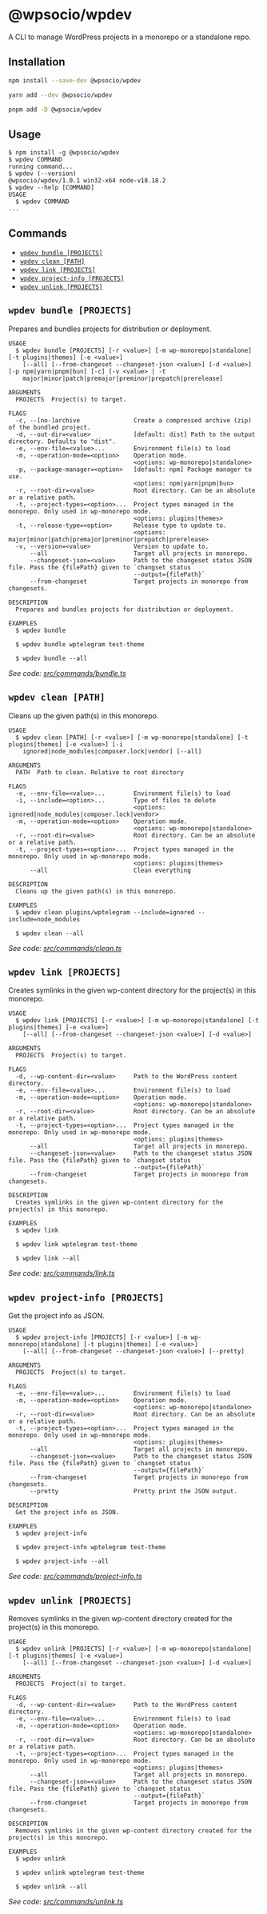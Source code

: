 # @wpsocio/wpdev

A CLI to manage WordPress projects in a monorepo or a standalone repo.

## Installation

```sh
npm install --save-dev @wpsocio/wpdev
```

```sh
yarn add --dev @wpsocio/wpdev
```

```sh
pnpm add -D @wpsocio/wpdev
```

## Usage

<!-- usage -->
```sh-session
$ npm install -g @wpsocio/wpdev
$ wpdev COMMAND
running command...
$ wpdev (--version)
@wpsocio/wpdev/1.0.1 win32-x64 node-v18.18.2
$ wpdev --help [COMMAND]
USAGE
  $ wpdev COMMAND
...
```
<!-- usagestop -->

## Commands

<!-- commands -->
* [`wpdev bundle [PROJECTS]`](#wpdev-bundle-projects)
* [`wpdev clean [PATH]`](#wpdev-clean-path)
* [`wpdev link [PROJECTS]`](#wpdev-link-projects)
* [`wpdev project-info [PROJECTS]`](#wpdev-project-info-projects)
* [`wpdev unlink [PROJECTS]`](#wpdev-unlink-projects)

## `wpdev bundle [PROJECTS]`

Prepares and bundles projects for distribution or deployment.

```
USAGE
  $ wpdev bundle [PROJECTS] [-r <value>] [-m wp-monorepo|standalone] [-t plugins|themes] [-e <value>]
    [--all] [--from-changeset --changeset-json <value>] [-d <value>] [-p npm|yarn|pnpm|bun] [-c] [-v <value> | -t
    major|minor|patch|premajor|preminor|prepatch|prerelease]

ARGUMENTS
  PROJECTS  Project(s) to target.

FLAGS
  -c, --[no-]archive               Create a compressed archive (zip) of the bundled project.
  -d, --out-dir=<value>            [default: dist] Path to the output directory. Defaults to "dist".
  -e, --env-file=<value>...        Environment file(s) to load
  -m, --operation-mode=<option>    Operation mode.
                                   <options: wp-monorepo|standalone>
  -p, --package-manager=<option>   [default: npm] Package manager to use.
                                   <options: npm|yarn|pnpm|bun>
  -r, --root-dir=<value>           Root directory. Can be an absolute or a relative path.
  -t, --project-types=<option>...  Project types managed in the monorepo. Only used in wp-monorepo mode.
                                   <options: plugins|themes>
  -t, --release-type=<option>      Release type to update to.
                                   <options: major|minor|patch|premajor|preminor|prepatch|prerelease>
  -v, --version=<value>            Version to update to.
      --all                        Target all projects in monorepo.
      --changeset-json=<value>     Path to the changeset status JSON file. Pass the {filePath} given to `changset status
                                   --output={filePath}`
      --from-changeset             Target projects in monorepo from changesets.

DESCRIPTION
  Prepares and bundles projects for distribution or deployment.

EXAMPLES
  $ wpdev bundle

  $ wpdev bundle wptelegram test-theme

  $ wpdev bundle --all
```

_See code: [src/commands/bundle.ts](https://github.com/wpsocio/wp-projects/blob/@wpsocio/wpdev@1.0.1/tools/wpdev/src/commands/bundle.ts)_

## `wpdev clean [PATH]`

Cleans up the given path(s) in this monorepo.

```
USAGE
  $ wpdev clean [PATH] [-r <value>] [-m wp-monorepo|standalone] [-t plugins|themes] [-e <value>] [-i
    ignored|node_modules|composer.lock|vendor] [--all]

ARGUMENTS
  PATH  Path to clean. Relative to root directory

FLAGS
  -e, --env-file=<value>...        Environment file(s) to load
  -i, --include=<option>...        Type of files to delete
                                   <options: ignored|node_modules|composer.lock|vendor>
  -m, --operation-mode=<option>    Operation mode.
                                   <options: wp-monorepo|standalone>
  -r, --root-dir=<value>           Root directory. Can be an absolute or a relative path.
  -t, --project-types=<option>...  Project types managed in the monorepo. Only used in wp-monorepo mode.
                                   <options: plugins|themes>
      --all                        Clean everything

DESCRIPTION
  Cleans up the given path(s) in this monorepo.

EXAMPLES
  $ wpdev clean plugins/wptelegram --include=ignored --include=node_modules

  $ wpdev clean --all
```

_See code: [src/commands/clean.ts](https://github.com/wpsocio/wp-projects/blob/@wpsocio/wpdev@1.0.1/tools/wpdev/src/commands/clean.ts)_

## `wpdev link [PROJECTS]`

Creates symlinks in the given wp-content directory for the project(s) in this monorepo.

```
USAGE
  $ wpdev link [PROJECTS] [-r <value>] [-m wp-monorepo|standalone] [-t plugins|themes] [-e <value>]
    [--all] [--from-changeset --changeset-json <value>] [-d <value>]

ARGUMENTS
  PROJECTS  Project(s) to target.

FLAGS
  -d, --wp-content-dir=<value>     Path to the WordPress content directory.
  -e, --env-file=<value>...        Environment file(s) to load
  -m, --operation-mode=<option>    Operation mode.
                                   <options: wp-monorepo|standalone>
  -r, --root-dir=<value>           Root directory. Can be an absolute or a relative path.
  -t, --project-types=<option>...  Project types managed in the monorepo. Only used in wp-monorepo mode.
                                   <options: plugins|themes>
      --all                        Target all projects in monorepo.
      --changeset-json=<value>     Path to the changeset status JSON file. Pass the {filePath} given to `changset status
                                   --output={filePath}`
      --from-changeset             Target projects in monorepo from changesets.

DESCRIPTION
  Creates symlinks in the given wp-content directory for the project(s) in this monorepo.

EXAMPLES
  $ wpdev link

  $ wpdev link wptelegram test-theme

  $ wpdev link --all
```

_See code: [src/commands/link.ts](https://github.com/wpsocio/wp-projects/blob/@wpsocio/wpdev@1.0.1/tools/wpdev/src/commands/link.ts)_

## `wpdev project-info [PROJECTS]`

Get the project info as JSON.

```
USAGE
  $ wpdev project-info [PROJECTS] [-r <value>] [-m wp-monorepo|standalone] [-t plugins|themes] [-e <value>]
    [--all] [--from-changeset --changeset-json <value>] [--pretty]

ARGUMENTS
  PROJECTS  Project(s) to target.

FLAGS
  -e, --env-file=<value>...        Environment file(s) to load
  -m, --operation-mode=<option>    Operation mode.
                                   <options: wp-monorepo|standalone>
  -r, --root-dir=<value>           Root directory. Can be an absolute or a relative path.
  -t, --project-types=<option>...  Project types managed in the monorepo. Only used in wp-monorepo mode.
                                   <options: plugins|themes>
      --all                        Target all projects in monorepo.
      --changeset-json=<value>     Path to the changeset status JSON file. Pass the {filePath} given to `changset status
                                   --output={filePath}`
      --from-changeset             Target projects in monorepo from changesets.
      --pretty                     Pretty print the JSON output.

DESCRIPTION
  Get the project info as JSON.

EXAMPLES
  $ wpdev project-info

  $ wpdev project-info wptelegram test-theme

  $ wpdev project-info --all
```

_See code: [src/commands/project-info.ts](https://github.com/wpsocio/wp-projects/blob/@wpsocio/wpdev@1.0.1/tools/wpdev/src/commands/project-info.ts)_

## `wpdev unlink [PROJECTS]`

Removes symlinks in the given wp-content directory created for the project(s) in this monorepo.

```
USAGE
  $ wpdev unlink [PROJECTS] [-r <value>] [-m wp-monorepo|standalone] [-t plugins|themes] [-e <value>]
    [--all] [--from-changeset --changeset-json <value>] [-d <value>]

ARGUMENTS
  PROJECTS  Project(s) to target.

FLAGS
  -d, --wp-content-dir=<value>     Path to the WordPress content directory.
  -e, --env-file=<value>...        Environment file(s) to load
  -m, --operation-mode=<option>    Operation mode.
                                   <options: wp-monorepo|standalone>
  -r, --root-dir=<value>           Root directory. Can be an absolute or a relative path.
  -t, --project-types=<option>...  Project types managed in the monorepo. Only used in wp-monorepo mode.
                                   <options: plugins|themes>
      --all                        Target all projects in monorepo.
      --changeset-json=<value>     Path to the changeset status JSON file. Pass the {filePath} given to `changset status
                                   --output={filePath}`
      --from-changeset             Target projects in monorepo from changesets.

DESCRIPTION
  Removes symlinks in the given wp-content directory created for the project(s) in this monorepo.

EXAMPLES
  $ wpdev unlink

  $ wpdev unlink wptelegram test-theme

  $ wpdev unlink --all
```

_See code: [src/commands/unlink.ts](https://github.com/wpsocio/wp-projects/blob/@wpsocio/wpdev@1.0.1/tools/wpdev/src/commands/unlink.ts)_
<!-- commandsstop -->
